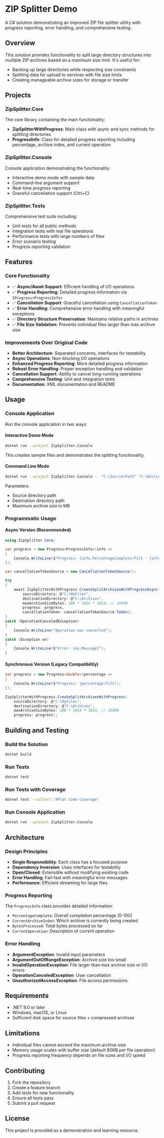 # ZIP Splitter Demo

A C# solution demonstrating an improved ZIP file splitter utility with progress reporting, error handling, and comprehensive testing.

## Overview

This solution provides functionality to split large directory structures into multiple ZIP archives based on a maximum size limit. It's useful for:

- Backing up large directories while respecting size constraints
- Splitting data for upload to services with file size limits
- Creating manageable archive sizes for storage or transfer

## Projects

### ZipSplitter.Core
The core library containing the main functionality:
- **ZipSplitterWithProgress**: Main class with async and sync methods for splitting directories
- **ProgressInfo**: Class for detailed progress reporting including percentage, archive index, and current operation

### ZipSplitter.Console
Console application demonstrating the functionality:
- Interactive demo mode with sample data
- Command-line argument support
- Real-time progress reporting
- Graceful cancellation support (Ctrl+C)

### ZipSplitter.Tests
Comprehensive test suite including:
- Unit tests for all public methods
- Integration tests with real file operations
- Performance tests with large numbers of files
- Error scenario testing
- Progress reporting validation

## Features

### Core Functionality
- ✅ **Async/Await Support**: Efficient handling of I/O operations
- ✅ **Progress Reporting**: Detailed progress information via `IProgress<ProgressInfo>`
- ✅ **Cancellation Support**: Graceful cancellation using `CancellationToken`
- ✅ **Error Handling**: Comprehensive error handling with meaningful exceptions
- ✅ **Directory Structure Preservation**: Maintains relative paths in archives
- ✅ **File Size Validation**: Prevents individual files larger than max archive size

### Improvements Over Original Code
- **Better Architecture**: Separated concerns, interfaces for testability
- **Async Operations**: Non-blocking I/O operations
- **Enhanced Progress Reporting**: More detailed progress information
- **Robust Error Handling**: Proper exception handling and validation
- **Cancellation Support**: Ability to cancel long-running operations
- **Comprehensive Testing**: Unit and integration tests
- **Documentation**: XML documentation and README

## Usage

### Console Application

Run the console application in two ways:

#### Interactive Demo Mode
```bash
dotnet run --project ZipSplitter.Console
```
This creates sample files and demonstrates the splitting functionality.

#### Command Line Mode
```bash
dotnet run --project ZipSplitter.Console -- "C:\Source\Path" "C:\Destination\Path" 100
```
Parameters:
- Source directory path
- Destination directory path  
- Maximum archive size in MB

### Programmatic Usage

#### Async Version (Recommended)
```csharp
using ZipSplitter.Core;

var progress = new Progress<ProgressInfo>(info =>
{
    Console.WriteLine($"Progress: {info.PercentageComplete:F1}% - {info.CurrentOperation}");
});

var cancellationTokenSource = new CancellationTokenSource();

try
{
    await ZipSplitterWithProgress.CreateSplitArchivesWithProgressAsync(
        sourceDirectory: @"C:\MyFiles",
        destinationDirectory: @"C:\Archives",
        maxArchiveSizeBytes: 100 * 1024 * 1024, // 100MB
        progress: progress,
        cancellationToken: cancellationTokenSource.Token);
}
catch (OperationCanceledException)
{
    Console.WriteLine("Operation was cancelled");
}
catch (Exception ex)
{
    Console.WriteLine($"Error: {ex.Message}");
}
```

#### Synchronous Version (Legacy Compatibility)
```csharp
var progress = new Progress<double>(percentage =>
{
    Console.WriteLine($"Progress: {percentage:F2}%");
});

ZipSplitterWithProgress.CreateSplitArchivesWithProgress(
    sourceDirectory: @"C:\MyFiles",
    destinationDirectory: @"C:\Archives", 
    maxArchiveSizeBytes: 100 * 1024 * 1024, // 100MB
    progress: progress);
```

## Building and Testing

### Build the Solution
```bash
dotnet build
```

### Run Tests
```bash
dotnet test
```

### Run Tests with Coverage
```bash
dotnet test --collect:"XPlat Code Coverage"
```

### Run Console Application
```bash
dotnet run --project ZipSplitter.Console
```

## Architecture

### Design Principles
- **Single Responsibility**: Each class has a focused purpose
- **Dependency Inversion**: Uses interfaces for testability
- **Open/Closed**: Extensible without modifying existing code
- **Error Handling**: Fail-fast with meaningful error messages
- **Performance**: Efficient streaming for large files

### Progress Reporting
The `ProgressInfo` class provides detailed information:
- `PercentageComplete`: Overall completion percentage (0-100)
- `CurrentArchiveIndex`: Which archive is currently being created
- `BytesProcessed`: Total bytes processed so far
- `CurrentOperation`: Description of current operation

### Error Handling
- **ArgumentException**: Invalid input parameters
- **ArgumentOutOfRangeException**: Archive size too small
- **InvalidOperationException**: File larger than max archive size or I/O errors
- **OperationCanceledException**: User cancellation
- **UnauthorizedAccessException**: File access permissions

## Requirements

- .NET 9.0 or later
- Windows, macOS, or Linux
- Sufficient disk space for source files + compressed archives

## Limitations

- Individual files cannot exceed the maximum archive size
- Memory usage scales with buffer size (default 80KB per file operation)
- Progress reporting frequency depends on file sizes and I/O speed

## Contributing

1. Fork the repository
2. Create a feature branch
3. Add tests for new functionality
4. Ensure all tests pass
5. Submit a pull request

## License

This project is provided as a demonstration and learning resource.
